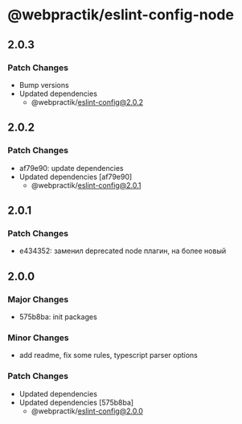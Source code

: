 # @webpractik/eslint-config-node

## 2.0.3

### Patch Changes

- Bump versions
- Updated dependencies
    - @webpractik/eslint-config@2.0.2

## 2.0.2

### Patch Changes

- af79e90: update dependencies
- Updated dependencies [af79e90]
    - @webpractik/eslint-config@2.0.1

## 2.0.1

### Patch Changes

- e434352: заменил deprecated node плагин, на более новый

## 2.0.0

### Major Changes

- 575b8ba: init packages

### Minor Changes

- add readme, fix some rules, typescript parser options

### Patch Changes

- Updated dependencies
- Updated dependencies [575b8ba]
    - @webpractik/eslint-config@2.0.0
